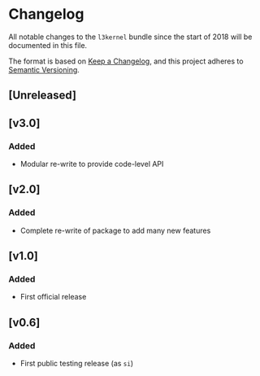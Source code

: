 # Changelog
All notable changes to the `l3kernel` bundle since the start of 2018
will be documented in this file.

The format is based on [Keep a
Changelog](https://keepachangelog.com/en/1.0.0/), and this project adheres to
[Semantic Versioning](http://semver.org/spec/v2.0.0.html).

## [Unreleased]

## [v3.0]

### Added
- Modular re-write to provide code-level API

## [v2.0]

### Added
- Complete re-write of package to add many new features

## [v1.0]

### Added
- First official release

## [v0.6]

### Added
- First public testing release (as `si`)